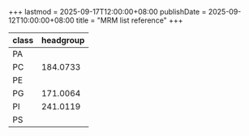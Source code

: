 +++
lastmod = 2025-09-17T12:00:00+08:00
publishDate = 2025-09-12T10:00:00+08:00
title = "MRM list reference"
+++

|class|headgroup|
|-|-|
|PA|
|PC|184.0733|
|PE|
|PG|171.0064|
|PI|241.0119|
|PS|